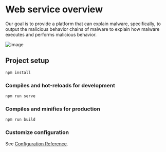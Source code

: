 # Web service overview
Our goal is to provide a platform that can explain malware, specifically, to output the malicious behavior chains of malware to explain how malware executes and performs malicious behavior.

![image](https://github.com/X-MalChain/projects/assets/141179257/3526469e-1526-4702-8df1-aea4716c4620)



## Project setup
```
npm install
```

### Compiles and hot-reloads for development
```
npm run serve
```

### Compiles and minifies for production
```
npm run build
```

### Customize configuration
See [Configuration Reference](https://cli.vuejs.org/config/).
